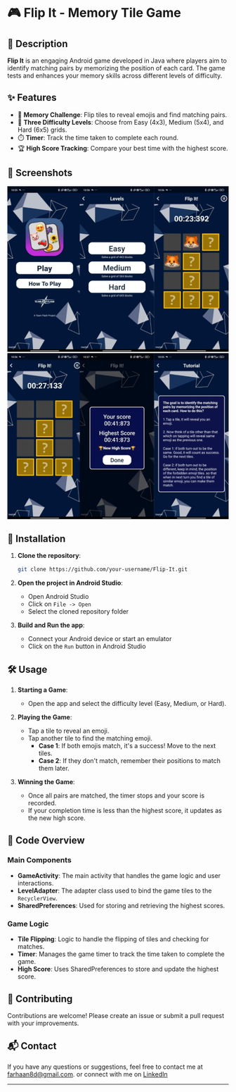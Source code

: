 # 🎮 Flip It - Memory Tile Game

## 📖 Description

**Flip It** is an engaging Android game developed in Java where players aim to identify matching pairs by memorizing the position of each card. The game tests and enhances your memory skills across different levels of difficulty. 

## ✨ Features

- 🧠 **Memory Challenge**: Flip tiles to reveal emojis and find matching pairs.
- 🎯 **Three Difficulty Levels**: Choose from Easy (4x3), Medium (5x4), and Hard (6x5) grids.
- ⏱️ **Timer**: Track the time taken to complete each round.
- 🏆 **High Score Tracking**: Compare your best time with the highest score.

## 📸 Screenshots

<!-- Add screenshots of your app here. Example: -->
![Screenshot1](screenshots/screenshot1.jpeg)
![Screenshot2](screenshots/screenshot2.jpeg)

## 🚀 Installation

1. **Clone the repository**:
    ```bash
    git clone https://github.com/your-username/Flip-It.git
    ```
2. **Open the project in Android Studio**:
    - Open Android Studio
    - Click on `File -> Open`
    - Select the cloned repository folder

3. **Build and Run the app**:
    - Connect your Android device or start an emulator
    - Click on the `Run` button in Android Studio

## 🛠️ Usage

1. **Starting a Game**:
    - Open the app and select the difficulty level (Easy, Medium, or Hard).

2. **Playing the Game**:
    - Tap a tile to reveal an emoji.
    - Tap another tile to find the matching emoji.
      - **Case 1**: If both emojis match, it's a success! Move to the next tiles.
      - **Case 2**: If they don't match, remember their positions to match them later.

3. **Winning the Game**:
    - Once all pairs are matched, the timer stops and your score is recorded.
    - If your completion time is less than the highest score, it updates as the new high score.

## 🧩 Code Overview

### Main Components

- **GameActivity**: The main activity that handles the game logic and user interactions.
- **LevelAdapter**: The adapter class used to bind the game tiles to the `RecyclerView`.
- **SharedPreferences**: Used for storing and retrieving the highest scores.

### Game Logic

- **Tile Flipping**: Logic to handle the flipping of tiles and checking for matches.
- **Timer**: Manages the game timer to track the time taken to complete the game.
- **High Score**: Uses SharedPreferences to store and update the highest score.

## 🤝 Contributing

Contributions are welcome! Please create an issue or submit a pull request with your improvements.

## 📬 Contact

If you have any questions or suggestions, feel free to contact me at [farhaan8d@gmail.com](mailto:farhaan8d@gmail.com).
or connect with me on [LinkedIn](https://www.linkedin.com/in/farhaan-shaikh-422301252/)

---
